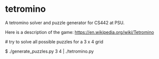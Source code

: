 # tetromino
A tetromino solver and puzzle generator for CS442 at PSU.

Here is a description of the game: https://en.wikipedia.org/wiki/Tetromino

\# try to solve all possible puzzles for a 3 x 4 grid

$ ./generate_puzzles.py 3 4 | ./tetromino.py

